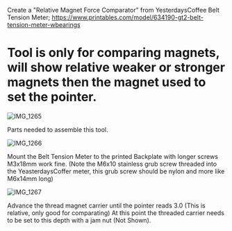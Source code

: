 Create a "Relative Magnet Force Comparator" from YesterdaysCoffee Belt Tension Meter;
https://www.printables.com/model/634190-gt2-belt-tension-meter-wbearings

# Tool is only for comparing magnets, will show relative weaker or stronger magnets then the magnet used to set the pointer.

![IMG_1265](https://github.com/user-attachments/assets/74fbae29-5514-4c62-a287-c1178246443d)

Parts needed to assemble this tool.

![IMG_1266](https://github.com/user-attachments/assets/fe9f9a62-2401-4587-af1d-325ef5402322)

Mount the Belt Tension Meter to the printed Backplate with longer screws M3x18mm work fine. (Note the M6x10 stainless grub screw threaded into the YeasterdaysCoffer meter, this grub screw should be nylon and more like M6x14mm long)

![IMG_1267](https://github.com/user-attachments/assets/917c4582-7395-45e2-8fe8-983bb76fda4a)

Advance the thread magnet carrier until the pointer reads 3.0 (This is relative, only good for comparating) At this point the threaded carrier needs to be set to this depth with a jam nut (Not Shown).
